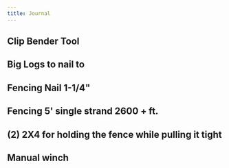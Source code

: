 ```yaml
---
title: Journal
---
```


## Clip Bender Tool
## Big Logs to nail to
## Fencing Nail 1-1/4"
## Fencing 5' single strand 2600 + ft.
## (2) 2X4 for holding the fence while pulling it tight
## Manual winch
